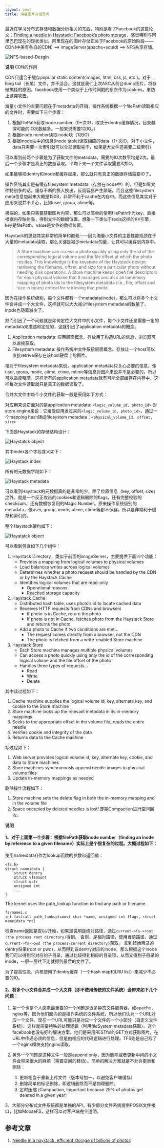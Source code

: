 ```yaml
---
layout: post
title: 海量图片存储思考
---
```


最近在学习分布式存储和数据分析相关的东西，特别是看了Facebook的这篇论文：[Finding a needle in Haystack: Facebook’s photo storage][haystack]，感觉特别与阿里巴巴现在的现状类似。阿里现在的图片存储正处于Facebook的原始阶段——CDN(中美有各自的CDN) ==> imageServer(apache+squid) ==> NFS共享存储。

![NFS-based-Desgin](/img/in-post/haystack-nfs-based-desgin.png)

**说明** CDN的作用

CDN只适合于缓存popular static content(images, html, css, js, etc.)。对于long tail（长尾）文件，并不适合。这就是我们上次ASC从前台dump图片，将存储搞挂的原因。facebook使用一个类似于上传时间戳的东东作为cookies，来防止这类攻击。

[haystack]:http://static.usenix.org/event/osdi10/tech/full_papers/Beaver.pdf "Finding a needle in Haystack: Facebook’s photo storage"

海量小文件的主要问题在于metadata的开销，操作系统根据一个filePath读取相应的文件时，需要如下三个步骤：

1. 根据filePath获取inode number（0+次IO，取决于dentry缓存情况，目录越深可能的IO次数越多。一般来说需要1次IO。）
2. 根据inode number读取inode块（1次IO）
3. 根据inode块中的信息(Inode table)读取相应的data（1+次IO，对于小文件，data只需要一次索引就可以全部读取完毕，如果是大文件还需要二级索引）

可以看到前两个步骤是为了获取文件的metadata，需要的IO次数平均是2次。最后一个步骤才是真正的数据读取。平均下来一个文件读取需要3次IO。

如果能够把dentry和inode都缓存起来，那么就只有真正的数据存储需要IO了。

操作系统其实是有缓存filesystem metadata（存放在inode中）的，但是如果文件特别多的话，缓存不断的换入换出，反而容易产生颠簸。而且这些filesystem meta信息加起来大概是150B，非常不利于cache在内存中。而这些信息其实对于应用来说并不关心，比如user, group, atime等。

极端的，如果只需要获取图片内容，那么可以简单的使用filePath作为key，直接根据内存映射表，得到文件的数据位置。想象一下类似于redis这样的KV引擎，key是filePath，value是文件的数据位置。

Haystack的思路其实非常的简单和直观——因为海量小文件的主要性能瓶颈在于大量的metadata读取，那么关键是减少metadata的量，让其可以缓存到内存中。

> A Store machine can access a photo quickly using only the id of the corresponding logical volume and the file offset at which
the photo resides. This knowledge is the keystone of the Haystack design: retrieving the filename, offset, and
size for a particular photo without needing disk operations. A Store machine keeps open file descriptors for each physical volume that it manages and also an inmemory mapping of photo ids to the filesystem metadata (i.e., file, offset and size in bytes) critical for retrieving
that photo.

因为在操作系统级别，每个文件都有一个metadata(inode)，那么可以将多个小文件合并成一个大文件，这样就可以大大减少filesystem metadata的数量了，inode也随着减少了。

然而引出了一个问题就是如何定位大文件中的小文件，每个小文件还是需要一定的metadata来描述和定位的，这就引出了application metadata的概念。

1. Application metadata: 应用层面概念。存放用于构造URL的信息，浏览器可以直接获取。
2. Filesystem metadata: 操作系统中文件系统层面概念。存放让一个host可以直接retrive保存在该host硬盘上的图片。

相对于filesystem metadata来说，application metadata只关心必要的信息，像user, group, mode, atime, ctime, mtime等信息对图片来说并不是必要的，所以可以高度精简，这样所有的application metadata就有可能全部缓存在内存中，这样每次文件读取就只是真正的数据读取了。

合并大文件中每个小文件的获取一般是采用如下方式：

对应用来说它面对的是application metadata: `<logic_volume_id, photo_id>`
对store engine来说：它接受应用发过来的`<logic_volume_id, photo_id>`，通过一个mapping hash转成filesystem metadata：`<physical_volume_id, offset, size>`


下面是Haystack的存储结构设计：

![Haystatck object](/img/in-post/haystack-object.png)

其中index各个字段含义如下：

![Haystack index](/img/in-post/haystack-index.png)

所有的元数据字段如下：

![Haystack metadata](/img/in-post/haystack-metadata.png)

可以看到Haystack的元数据真的是非常的少，除了位置信息（key, offset, size）之外，就是一个反正攻击的cookies和逻辑删除的flags，还有完整校验的checksum，还有数据恢复用的Magic Number。原来操作系统级别的metadata，像user, group, mode, atime, ctime等都不保存。所以是非常利于缓存和索引的。


整个Haystack架构如下：

![Haystatck object](/img/in-post/haystack-serving-a-photo.png)

可以看到包含如下几个组件：

1. Haystack Directory，类似于前面的imageServer，主要提供下面四个功能：
    * Provides a mapping from logical volumes to physical volumes
    * Load balances writes across logical volumes
    * Determines whether a photo request should be handled by the CDN or by the Haystack Cache
    * Identifies logical volumes that are read-only
        * Operational reasons
        * Reached storage capacity
2. Haystack Cache
    * Distributed hash table, uses photo’s id to locate cached data
    * Receives HTTP requests from CDNs and browsers
        * If photo is in Cache, return the photo
        * If photo is not in Cache, fetches photo from the Haystack Store and returns the photo
    * Add a photo to Cache if two conditions are met…
        * The request comes directly from a browser, not the CDN
        * The photo is fetched from a write-enabled Store machine
3. Haystack Store
    * Each Store machine manages multiple physical volumes
    * Can access a photo quickly using only the id of the corresponding logical volume and the file offset of the photo
    * Handles three types of requests…
        * Read
        * Write
        * Delete

其中读过程如下：

1. Cache machine supplies the logical volume id, key, alternate key, and cookie to the Store machine
2. Store machine looks up the relevant metadata in its in-memory mappings
3. Seeks to the appropriate offset in the volume file, reads the entire needle 
4. Verifies cookie and integrity of the data
5. Returns data to the Cache machine

写过程如下：

1. Web server provides logical volume id, key, alternate key, cookie, and data to Store machines
2. Store machines synchronously append needle images to physical volume files 
3. Update in-memory mappings as needed

删除操作流程如下：

1. Store machine sets the delete flag in both the in-memory mapping and in the volume file
2. Space occupied by deleted needles is lost! 定期Compaction进行空间回收。


**说明**

#### 1、对于上面第一个步骤：根据filePath获取inode number（finding an inode by reference to a given filename）实际上是个很复杂的过程。大概过程如下：

使用nameidata{}作为lookup函数的参数和返回值：

    <fs.h>
    struct nameidata {
        struct dentry
        struct vfsmount
        struct qstr
        unsigned int
        ...
    }

The kernel uses the path_lookup function to find any path or filename.

    fs/namei.c
    int fastcall path_lookup(const char *name, unsigned int flags, struct nameidata *nd)

检查name返回是否以/开始，如果是说明是绝对路径，通过`current->fs->root (the process root directory)`得到。 否则，是相对路径，使用当前路径，通过`current->fs->pwd (the process-current directory)`获取。 
拿到起始目录的dentry结果(root or pwd)，从而得到该dentry对应的inode，那么根据这个inode我们可以得到它对应的子目录，通过比较得到相应的目录项，从而又得到子目录的inode，一层一层往下走就得到最后的文件了。

为了提高性能，内核使用了dentry缓存（一个hash map和LRU list）来减少不必要的IO。

#### 2、将多个小文件合并成一个大文件（即不使用传统的文件系统）会带来如下几个问题：

1. 第一个也是个人感觉最重要的一个问题是很多静态文件服务器，如apache，nginx等，因为他们面向的是操作系统的文件系统，所以他们认为一个URL对应一个文件，现在一个URL可能只是对应一个文件的一个小部分（自定义文件系统）。这样就需要特殊的处理逻辑（利用fileSystem metadata获取）。这个facebook也没有好的解决方案，他们是采用RESTful的GET方式获取图片。在URL中传递必须的信息，但是由相应的代码逻辑进行处理。TFS则是自己写了一个nginx模块支持nginx读取。

2. 另外一个问题是这种文件一般是append only，因为删除或者更新中间的小文件会带来很大的麻烦（需要空间的移动）。简单的解决方案就是不允许更新和删除：
    1. 更新相当于重新上传文件（版本号加一，以避免客户端缓存）
    2. 删除简单的标记删除，即逻辑删除而不是物理删除。
    3. 定时压缩 (Compaction, Important because 25% of photos get deleted in a given year) 

3、大部分分布式文件系统都是单独的API，有少部分文件系统提供POSIX文件接口，比如MooseFS，这样可以对客户端完全透明。


参考文章
-------

1. [Needle in a haystack: efficient storage of billions of photos](https://code.facebook.com/posts/685565858139515/needle-in-a-haystack-efficient-storage-of-billions-of-photos/)
